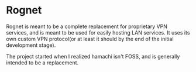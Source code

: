 # Rognet
Rognet is meant to be a complete replacement for proprietary VPN services, and is meant to be used for easily hosting LAN services.
It uses its own custom VPN protocol(or at least it should by the end of the initial development stage).

The project started when I realized hamachi isn't FOSS, and is generally intended to be a replacement.

